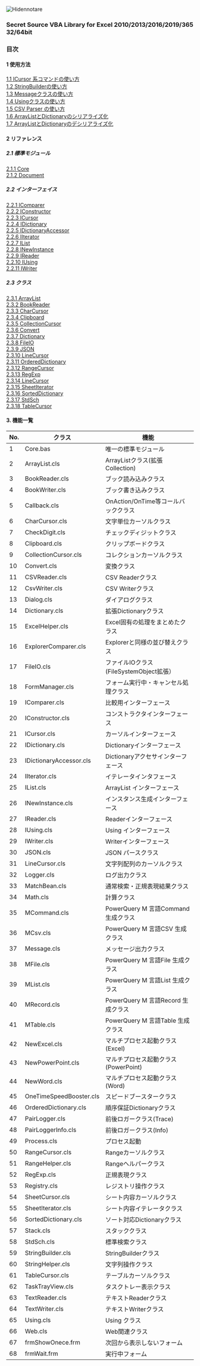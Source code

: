 ![Hidennotare](https://raw.githubusercontent.com/wiki/RelaxTools/Hidennotare/image/Hidennotare.png)

### Secret Source VBA Library for Excel 2010/2013/2016/2019/365 32/64bit

### 目次
#### 1 使用方法
[1.1 ICursor 系コマンドの使い方](https://github.com/RelaxTools/Hidennotare/wiki/1.1.-ICursor-%E7%B3%BB%E3%82%B3%E3%83%9E%E3%83%B3%E3%83%89%E3%81%AE%E4%BD%BF%E3%81%84%E6%96%B9)  
[1.2 StringBuilderの使い方](https://github.com/RelaxTools/Hidennotare/wiki/1.2.-StringBuilder-%E3%81%AE%E4%BD%BF%E3%81%84%E6%96%B9)  
[1.3 Messageクラスの使い方](https://github.com/RelaxTools/Hidennotare/wiki/1.3.-Message%E3%82%AF%E3%83%A9%E3%82%B9%E3%81%AE%E4%BD%BF%E3%81%84%E6%96%B9)  
[1.4 Usingクラスの使い方](https://github.com/RelaxTools/Hidennotare/wiki/1.4.-Using%E3%82%AF%E3%83%A9%E3%82%B9%E3%81%AE%E4%BD%BF%E3%81%84%E6%96%B9)  
[1.5 CSV Parser の使い方](https://github.com/RelaxTools/Hidennotare/wiki/1.5.-CSV-Parser-%E3%81%AE%E4%BD%BF%E3%81%84%E6%96%B9)  
[1.6 ArrayListとDictionaryのシリアライズ化](https://github.com/RelaxTools/Hidennotare/wiki/1.6.-ArrayList%E3%81%A8Dictionary%E3%81%AE%E3%82%B7%E3%83%AA%E3%82%A2%E3%83%A9%E3%82%A4%E3%82%BA%E5%8C%96)  
[1.7 ArrayListとDictionaryのデシリアライズ化](https://github.com/RelaxTools/Hidennotare/wiki/1.7.-ArrayList%E3%81%A8Dictionary%E3%81%AE%E3%83%87%E3%82%B7%E3%83%AA%E3%82%A2%E3%83%A9%E3%82%A4%E3%82%BA%E5%8C%96)  
#### 2 リファレンス
##### 2.1 標準モジュール
[2.1.1 Core](https://github.com/RelaxTools/Hidennotare/wiki/Core)  
[2.1.2 Document](https://github.com/RelaxTools/Hidennotare/wiki/Document)  
##### 2.2 インターフェイス
[2.2.1 IComparer](https://github.com/RelaxTools/Hidennotare/wiki/IComparer)  
[2.2.2 IConstructor](https://github.com/RelaxTools/Hidennotare/wiki/IConstructor)  
[2.2.3 ICursor](https://github.com/RelaxTools/Hidennotare/wiki/ICursor)  
[2.2.4 IDictionary](https://github.com/RelaxTools/Hidennotare/wiki/IDictionary)  
[2.2.5 IDictionaryAccessor](https://github.com/RelaxTools/Hidennotare/wiki/IDictionaryAccessor)  
[2.2.6 IIterator](https://github.com/RelaxTools/Hidennotare/wiki/IIterator)  
[2.2.7 IList](https://github.com/RelaxTools/Hidennotare/wiki/IList)  
[2.2.8 INewInstance](https://github.com/RelaxTools/Hidennotare/wiki/INewInstance)  
[2.2.9 IReader](https://github.com/RelaxTools/Hidennotare/wiki/IReader)  
[2.2.10 IUsing](https://github.com/RelaxTools/Hidennotare/wiki/IUsing)  
[2.2.11 IWriter](https://github.com/RelaxTools/Hidennotare/wiki/IWriter)  
##### 2.3 クラス
[2.3.1 ArrayList](https://github.com/RelaxTools/Hidennotare/wiki/ArrayList)  
[2.3.2 BookReader](https://github.com/RelaxTools/Hidennotare/wiki/BookReader)  
[2.3.3 CharCursor](https://github.com/RelaxTools/Hidennotare/wiki/CharCursor)  
[2.3.4 Clipboard](https://github.com/RelaxTools/Hidennotare/wiki/Clipboard)  
[2.3.5 CollectionCursor](https://github.com/RelaxTools/Hidennotare/wiki/CollectionCursor)  
[2.3.6 Convert](https://github.com/RelaxTools/Hidennotare/wiki/Convert)  
[2.3.7 Dictionary](https://github.com/RelaxTools/Hidennotare/wiki/Dictionary)  
[2.3.8 FileIO](https://github.com/RelaxTools/Hidennotare/wiki/FileIO)  
[2.3.9 JSON](https://github.com/RelaxTools/Hidennotare/wiki/JSON)  
[2.3.10 LineCursor](https://github.com/RelaxTools/Hidennotare/wiki/LineCursor)  
[2.3.11 OrderedDictionary](https://github.com/RelaxTools/Hidennotare/wiki/OrderedDictionary)  
[2.3.12 RangeCursor](https://github.com/RelaxTools/Hidennotare/wiki/RangeCursor)  
[2.3.13 RegExp](https://github.com/RelaxTools/Hidennotare/wiki/RegExp)  
[2.3.14 LineCursor](https://github.com/RelaxTools/Hidennotare/wiki/SheetCursor)  
[2.3.15 SheetIterator](https://github.com/RelaxTools/Hidennotare/wiki/SheetIterator)  
[2.3.16 SortedDictionary](https://github.com/RelaxTools/Hidennotare/wiki/SortedDictionary)  
[2.3.17 StdSch](https://github.com/RelaxTools/Hidennotare/wiki/StdSch)  
[2.3.18 TableCursor](https://github.com/RelaxTools/Hidennotare/wiki/TableCursor)  

#### 3. 機能一覧

|No.|クラス|機能|
|---|---|---|
|1|Core.bas|唯一の標準モジュール|
|2|ArrayList.cls|ArrayListクラス(拡張Collection)|
|3|BookReader.cls|ブック読み込みクラス|
|4|BookWriter.cls|ブック書き込みクラス|
|5|Callback.cls|OnAction/OnTime等コールバッククラス|
|6|CharCursor.cls|文字単位カーソルクラス|
|7|CheckDigit.cls|チェックディジットクラス|
|8|Clipboard.cls|クリップボードクラス|
|9|CollectionCursor.cls|コレクションカーソルクラス|
|10|Convert.cls|変換クラス|
|11|CSVReader.cls|CSV Readerクラス|
|12|CsvWriter.cls|CSV Writerクラス|
|13|Dialog.cls|ダイアログクラス|
|14|Dictionary.cls|拡張Dictionaryクラス|
|15|ExcelHelper.cls|Excel固有の処理をまとめたクラス|
|16|ExplorerComparer.cls|Explorerと同様の並び替えクラス|
|17|FileIO.cls|ファイルIOクラス(FileSystemObject拡張）|
|18|FormManager.cls|フォーム実行中・キャンセル処理クラス|
|19|IComparer.cls|比較用インターフェース|
|20|IConstructor.cls|コンストラクタインターフェース|
|21|ICursor.cls|カーソルインターフェース|
|22|IDictionary.cls|Dictionaryインターフェース|
|23|IDictionaryAccessor.cls|Dictionaryアクセサインターフェース|
|24|IIterator.cls|イテレータインタフェース|
|25|IList.cls|ArrayList インターフェース|
|26|INewInstance.cls|インスタンス生成インターフェース|
|27|IReader.cls|Readerインターフェース|
|28|IUsing.cls|Using インターフェース|
|29|IWriter.cls|Writerインターフェース|
|30|JSON.cls|JSON パースクラス|
|31|LineCursor.cls|文字列配列のカーソルクラス|
|32|Logger.cls|ログ出力クラス|
|33|MatchBean.cls|通常検索・正規表現結果クラス|
|34|Math.cls|計算クラス|
|35|MCommand.cls|PowerQuery M 言語Command 生成クラス|
|36|MCsv.cls|PowerQuery M 言語CSV 生成クラス|
|37|Message.cls|メッセージ出力クラス|
|38|MFile.cls|PowerQuery M 言語File 生成クラス|
|39|MList.cls|PowerQuery M 言語List 生成クラス|
|40|MRecord.cls|PowerQuery M 言語Record 生成クラス|
|41|MTable.cls|PowerQuery M 言語Table 生成クラス|
|42|NewExcel.cls|マルチプロセス起動クラス(Excel)|
|43|NewPowerPoint.cls|マルチプロセス起動クラス(PowerPoint)|
|44|NewWord.cls|マルチプロセス起動クラス(Word)|
|45|OneTimeSpeedBooster.cls|スピードブースタークラス|
|46|OrderedDictionary.cls|順序保証Dictionaryクラス|
|47|PairLogger.cls|前後ロガークラス(Trace)|
|48|PairLoggerInfo.cls|前後ロガークラス(Info)|
|49|Process.cls|プロセス起動|
|50|RangeCursor.cls|Rangeカーソルクラス|
|51|RangeHelper.cls|Rangeヘルパークラス|
|52|RegExp.cls|正規表現クラス|
|53|Registry.cls|レジストリ操作クラス|
|54|SheetCursor.cls|シート内容カーソルクラス|
|55|SheetIterator.cls|シート内容イテレータクラス|
|56|SortedDictionary.cls|ソート対応Dictionaryクラス|
|57|Stack.cls|スタッククラス|
|58|StdSch.cls|標準検索クラス|
|59|StringBuilder.cls|StringBuilderクラス|
|60|StringHelper.cls|文字列操作クラス|
|61|TableCursor.cls|テーブルカーソルクラス|
|62|TaskTrayView.cls|タスクトレー表示クラス|
|63|TextReader.cls|テキストReaderクラス|
|64|TextWriter.cls|テキストWriterクラス|
|65|Using.cls|Using クラス|
|66|Web.cls|Web関連クラス|
|67|frmShowOnece.frm|次回から表示しないフォーム|
|68|frmWait.frm|実行中フォーム|
